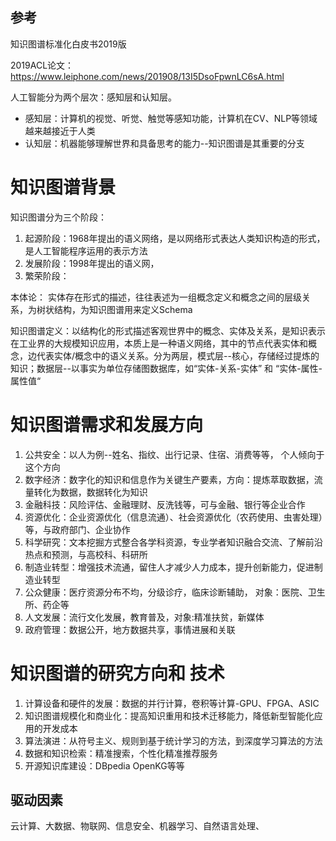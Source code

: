 ## 参考

知识图谱标准化白皮书2019版

2019ACL论文：https://www.leiphone.com/news/201908/13I5DsoFpwnLC6sA.html



人工智能分为两个层次：感知层和认知层。

- 感知层：计算机的视觉、听觉、触觉等感知功能，计算机在CV、NLP等领域越来越接近于人类
- 认知层：机器能够理解世界和具备思考的能力--知识图谱是其重要的分支

# 知识图谱背景

知识图谱分为三个阶段：

1. 起源阶段：1968年提出的语义网络，是以网络形式表达人类知识构造的形式，是人工智能程序运用的表示方法
2. 发展阶段：1998年提出的语义网，
3. 繁荣阶段：

本体论： 实体存在形式的描述，往往表述为一组概念定义和概念之间的层级关系，为树状结构，为知识图谱用来定义Schema

知识图谱定义：以结构化的形式描述客观世界中的概念、实体及关系，是知识表示在工业界的大规模知识应用，本质上是一种语义网络，其中的节点代表实体和概念，边代表实体/概念中的语义关系。分为两层，模式层--核心，存储经过提炼的知识；数据层--以事实为单位存储图数据库，如“实体-关系-实体” 和 “实体-属性-属性值“

# 知识图谱需求和发展方向

1. 公共安全：以人为例--姓名、指纹、出行记录、住宿、消费等等， 个人倾向于这个方向
2. 数字经济：数字化的知识和信息作为关键生产要素，方向：提炼萃取数据，流量转化为数据，数据转化为知识
3. 金融科技：风险评估、金融理财、反洗钱等，可与金融、银行等企业合作
4. 资源优化：企业资源优化（信息流通）、社会资源优化（农药使用、虫害处理）等，与政府部门、企业协作
5. 科学研究：文本挖掘方式整合各学科资源，专业学者知识融合交流、了解前沿热点和预测，与高校科、科研所
6. 制造业转型：增强技术流通，留住人才减少人力成本，提升创新能力，促进制造业转型
7. 公众健康：医疗资源分布不均，分级诊疗，临床诊断辅助， 对象：医院、卫生所、药企等
8. 人文发展：流行文化发展，教育普及，对象:精准扶贫，新媒体
9. 政府管理：数据公开，地方数据共享，事情进展和关联

# 知识图谱的研究方向和 技术

1. 计算设备和硬件的发展：数据的并行计算，卷积等计算-GPU、FPGA、ASIC
2. 知识图谱规模化和商业化：提高知识重用和技术迁移能力，降低新型智能化应用的开发成本
3. 算法演进：从符号主义、规则到基于统计学习的方法，到深度学习算法的方法
4. 数据和知识检索：精准搜索，个性化精准推荐服务
5. 开源知识库建设：DBpedia OpenKG等等

## 驱动因素

云计算、大数据、物联网、信息安全、机器学习、自然语言处理、